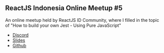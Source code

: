 
## ReactJS Indonesia Online Meetup #5
An online meetup held by ReactJS ID Community, where I filled in the topic of "How to build your own Jest - Using Pure JavaScript"
- [Discord](https://www.twitch.tv/videos/512225554)
- [Slides](https://docs.google.com/presentation/d/1olPBDs1uGkEbgAwZwV-SSUzr_qVWoE_BYOuEMCWAVKI/edit?usp=sharing)
- [Github](https://github.com/natserract/unit-test-javascript)